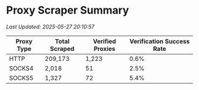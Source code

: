 # Proxy Scraper Summary

_Last Updated: 2025-05-27 20:10:57_

| Proxy Type | Total Scraped | Verified Proxies | Verification Success Rate |
|------------|--------------|------------------|--------------------------|
| HTTP | 209,173 | 1,223 | 0.6% |
| SOCKS4 | 2,018 | 51 | 2.5% |
| SOCKS5 | 1,327 | 72 | 5.4% |

